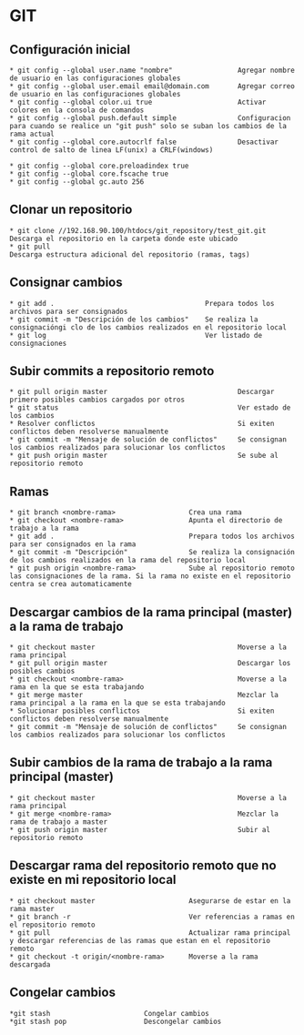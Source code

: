 # GIT

## Configuración inicial
	* git config --global user.name "nombre"				Agregar nombre de usuario en las configuraciones globales
	* git config --global user.email email@domain.com 		Agregar correo de usuario en las configuraciones globales
	* git config --global color.ui true						Activar colores en la consola de comandos
	* git config --global push.default simple				Configuracion para cuando se realice un "git push" solo se suban los cambios de la rama actual
	* git config --global core.autocrlf false				Desactivar control de salto de linea LF(unix) a CRLF(windows)

	* git config --global core.preloadindex true
	* git config --global core.fscache true
	* git config --global gc.auto 256


## Clonar un repositorio
	* git clone //192.168.90.100/htdocs/git_repository/test_git.git 	Descarga el repositorio en la carpeta donde este ubicado
	* git pull															Descarga estructura adicional del repositorio (ramas, tags)

## Consignar cambios
	* git add . 									Prepara todos los archivos para ser consignados
	* git commit -m "Descripción de los cambios"	Se realiza la consignacióngi clo de los cambios realizados en el repositorio local
	* git log										Ver listado de consignaciones

## Subir commits a repositorio remoto
	* git pull origin master								Descargar primero posibles cambios cargados por otros
	* git status											Ver estado de los cambios
	* Resolver conflictos									Si exiten conflictos deben resolverse manualmente
	* git commit -m "Mensaje de solución de conflictos"		Se consignan los cambios realizados para solucionar los conflictos
	* git push origin master								Se sube al repositorio remoto

## Ramas
	* git branch <nombre-rama>					Crea una rama
	* git checkout <nombre-rama>				Apunta el directorio de trabajo a la rama
	* git add . 								Prepara todos los archivos para ser consignados en la rama
	* git commit -m "Descripción"				Se realiza la consignación de los cambios realizados en la rama del repositorio local
	* git push origin <nombre-rama>				Sube al repositorio remoto las consignaciones de la rama. Si la rama no existe en el repositorio centra se crea automaticamente

## Descargar cambios de la rama principal (master) a la rama de trabajo
	* git checkout master									Moverse a la rama principal
	* git pull origin master								Descargar los posibles cambios
	* git checkout <nombre-rama>							Moverse a la rama en la que se esta trabajando
	* git merge master										Mezclar la rama principal a la rama en la que se esta trabajando
	* Solucionar posibles conflictos						Si exiten conflictos deben resolverse manualmente
	* git commit -m "Mensaje de solución de conflictos"		Se consignan los cambios realizados para solucionar los conflictos

## Subir cambios de la rama de trabajo a la rama principal (master)
	* git checkout master									Moverse a la rama principal
	* git merge <nombre-rama>								Mezclar la rama de trabajo a master
	* git push origin master								Subir al repositorio remoto

## Descargar rama del repositorio remoto que no existe en mi repositorio local
	* git checkout master						Asegurarse de estar en la rama master
	* git branch -r								Ver referencias a ramas en el repositorio remoto
	* git pull									Actualizar rama principal y descargar referencias de las ramas que estan en el repositorio remoto
	* git checkout -t origin/<nombre-rama>		Moverse a la rama descargada

## Congelar cambios
	*git stash        				 Congelar cambios	
	*git stash pop          		 Descongelar cambios